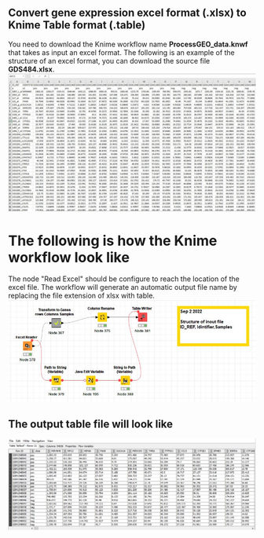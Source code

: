 ## Convert gene expression excel format (.xlsx)  to Knime Table format (.table) ##
You need to download the Knime workflow name **ProcessGEO_data.knwf** that takes as input an excel format. 
The following is an example of the structure of an excel format, you can download the source file **GDS484.xlsx**. 
![alt text](https://github.com/malikyousef/PriPath/blob/main/GDS484.JPG?raw=true)
# The following is how the Knime workflow look like ##
The node "Read Excel" should be configure to reach the location of the excel file. The workflow will generate an automatic output file name by replacing the file extension of xlsx with table.
![alt text](https://github.com/malikyousef/PriPath/blob/main/PreProcessGEO.JPG?raw=true)
## The output table file will look like ##
![alt text](https://github.com/malikyousef/PriPath/blob/main/GDS484_table_format_image.JPG?raw=true)
